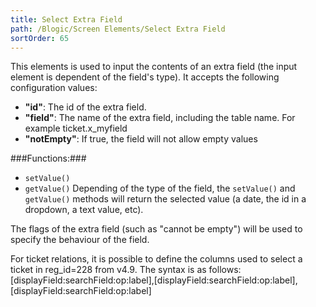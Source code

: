 ```yaml
---
title: Select Extra Field
path: /Blogic/Screen Elements/Select Extra Field
sortOrder: 65
---
```



This elements is used to input the contents of an extra field (the input element is dependent of the field's type). It accepts the following configuration values:



 - <b>"id"</b>: The id of the extra field.
 - <b>"field"</b>: The name of the extra field, including the table name. For example ticket.x\_myfield
 - <b>"notEmpty"</b>: If true, the field will not allow empty values




###Functions:###


 - `setValue()`
 - `getValue()`
Depending of the type of the field, the `setValue()` and `getValue()` methods will return the selected value (a date, the id in a dropdown, a text value, etc).


The flags of the extra field (such as "cannot be empty") will be used to specify the behaviour of the field.

For ticket relations, it is possible to define the columns used to select a ticket in reg\_id=228 from v4.9. The syntax is as follows:
[displayField:searchField:op:label],[displayField:searchField:op:label],[displayField:searchField:op:label]


